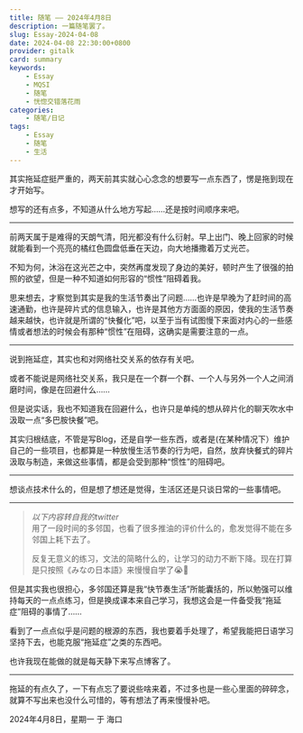 ```yaml
---
title: 随笔 —— 2024年4月8日
description: 一篇随笔罢了。
slug: Essay-2024-04-08
date: 2024-04-08 22:30:00+0800
provider: gitalk
card: summary
keywords:
    - Essay
    - MQSI
    - 随笔
    - 恍惚交错落花雨
categories:
    - 随笔/日记
tags:
    - Essay
    - 随笔
    - 生活
---
```


其实拖延症挺严重的，两天前其实就心心念念的想要写一点东西了，愣是拖到现在才开始写。 

想写的还有点多，不知道从什么地方写起……还是按时间顺序来吧。

**********

前两天属于是难得的天朗气清，阳光都没有什么衍射。早上出门、晚上回家的时候就能看到一个亮亮的橘红色圆盘低垂在天边，向大地播撒着万丈光芒。

不知为何，沐浴在这光芒之中，突然再度发现了身边的美好，顿时产生了很强的拍照的欲望，但是一种不知道如何形容的“惯性”阻碍着我。

思来想去，才察觉到其实是我的生活节奏出了问题……也许是早晚为了赶时间的高速通勤，也许是碎片式的信息输入，也许是其他方方面面的原因，使我的生活节奏越来越快，也许就是所谓的“快餐化”吧，以至于当有试图慢下来面对内心的一些感情或者想法的时候会有那种“惯性”在阻碍，这确实是需要注意的一点。

**********

说到拖延症，其实也和对网络社交关系的依存有关吧。

或者不能说是网络社交关系，我只是在一个群一个群、一个人与另外一个人之间消磨时间，像是在回避什么……

但是说实话，我也不知道我在回避什么，也许只是单纯的想从碎片化的聊天吹水中汲取一点“多巴胺快餐”吧。

其实归根结底，不管是写Blog，还是自学一些东西，或者是(在某种情况下）维护自己的一些项目，也都算是一种放慢生活节奏的行为吧，自然，放弃快餐式的碎片汲取与制造，来做这些事情，都是会受到那种“惯性”的阻碍吧。

**********

想谈点技术什么的，但是想了想还是觉得，生活区还是只谈日常的一些事情吧。

**********

> *以下内容转自我的twitter*  
> 用了一段时间的多邻国，也看了很多推油的评价什么的，愈发觉得不能在多邻国上耗下去了。
>
> 反复无意义的练习，文法的简略什么的，让学习的动力不断下降。现在打算是只按照《みなの日本語》来慢慢自学了😭🥺

但是其实我也很担心，多邻国还算是我“快节奏生活”所能囊括的，所以勉强可以维持每天的一点点练习，但是换成课本来自己学习，我想这会是一件备受我“拖延症”阻碍的事情了……

看到了一点点似乎是问题的根源的东西，我也要着手处理了，希望我能把日语学习坚持下去，也能克服“拖延症”之类的东西吧。

也许我现在能做的就是每天静下来写点博客了。

**********

拖延的有点久了，一下有点忘了要说些啥来着，不过多也是一些心里面的碎碎念，就算不写出来也没什么可惜的，等有想法了再来慢慢补吧。

2024年4月8日，星期一
于 海口
